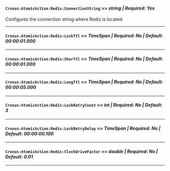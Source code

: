 #### `Cronus:AtomicAction:Redis:ConnectionString` >> *string | Required: Yes*
Configures the connection string where Redis is located

---

#### `Cronus:AtomicAction:Redis:LockTtl` >> *TimeSpan | Required: No | Default: 00:00:01.000*

---

#### `Cronus:AtomicAction:Redis:ShorTtl` >> *TimeSpan | Required: No | Default: 00:00:01.000*

---

#### `Cronus:AtomicAction:Redis:LongTtl` >> *TimeSpan | Required: No | Default: 00:00:05.000*

---

#### `Cronus:AtomicAction:Redis:LockRetryCount` >> *int | Required: No | Default: 3*

---

#### `Cronus:AtomicAction:Redis:LockRetryDelay` >> *TimeSpan | Required: No | Default: 00:00:00.100*

---

#### `Cronus:AtomicAction:Redis:ClockDriveFactor` >> *double | Required: No | Default: 0.01*

---
